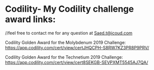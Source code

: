 # Codility- My Codility challenge award links:
//feel free to contact me for any question at Saed.t@icoud.com

Codility Golden Award for the Molybdenum 2019 Challenge: https://app.codility.com/cert/view/certJHQCPH-S8RW7KZ3PR8P9PRV/

Codility Golden Award for the Technetium 2019 Challenge: https://app.codility.com/cert/view/cert8SEKGB-SEVPXMT5545AJ7QA/
